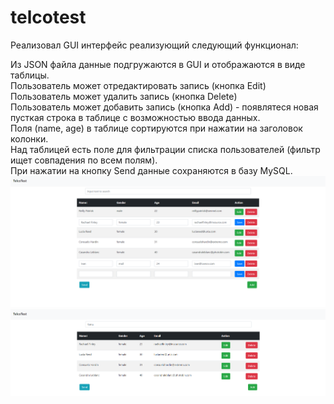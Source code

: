 # telcotest
Реализовал GUI интерфейс реализующий следующий функционал:

Из JSON файла данные подгружаются в GUI и отображаются в виде таблицы.</br>
Пользователь может отредактировать запись (кнопка Edit)<br />
Пользователь может удалить запись (кнопка Delete)<br />
Пользователь может добавить запись (кнопка Add) - появлятеся новая пусткая строка в таблице с возможностью ввода данных.<br />
Поля (name, age) в таблице сортируются при нажатии на заголовок колонки.<br />
Над таблицей есть поле для фильтрации списка пользователей (фильтр ищет совпадения по всем полям).<br />
При нажатии на кнопку Send данные сохраняются в базу MySQL.<br />
![gui](https://github.com/kirillkiselevich/telcotest/blob/master/1.PNG)
![gui](https://github.com/kirillkiselevich/telcotest/blob/master/2.PNG)
